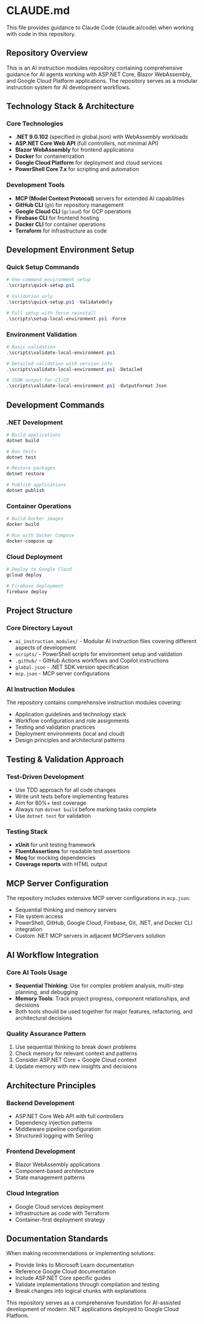 # CLAUDE.md

This file provides guidance to Claude Code (claude.ai/code) when working with code in this repository.

## Repository Overview

This is an AI instruction modules repository containing comprehensive guidance for AI agents working with ASP.NET Core, Blazor WebAssembly, and Google Cloud Platform applications. The repository serves as a modular instruction system for AI development workflows.

## Technology Stack & Architecture


### Core Technologies
- **.NET 9.0.102** (specified in global.json) with WebAssembly workloads
- **ASP.NET Core Web API** (full controllers, not minimal API)
- **Blazor WebAssembly** for frontend applications
- **Docker** for containerization
- **Google Cloud Platform** for deployment and cloud services
- **PowerShell Core 7.x** for scripting and automation

### Development Tools
- **MCP (Model Context Protocol)** servers for extended AI capabilities
- **GitHub CLI** (`gh`) for repository management
- **Google Cloud CLI** (`gcloud`) for GCP operations
- **Firebase CLI** for frontend hosting
- **Docker CLI** for container operations
- **Terraform** for infrastructure as code

## Development Environment Setup

### Quick Setup Commands
```powershell
# One-command environment setup
.\scripts\quick-setup.ps1

# Validation only
.\scripts\quick-setup.ps1 -ValidateOnly

# Full setup with force reinstall
.\scripts\setup-local-environment.ps1 -Force
```

### Environment Validation
```powershell
# Basic validation
.\scripts\validate-local-environment.ps1

# Detailed validation with version info
.\scripts\validate-local-environment.ps1 -Detailed

# JSON output for CI/CD
.\scripts\validate-local-environment.ps1 -OutputFormat Json
```

## Development Commands

### .NET Development
```bash
# Build applications
dotnet build

# Run tests
dotnet test

# Restore packages
dotnet restore

# Publish applications
dotnet publish
```

### Container Operations
```bash
# Build Docker images
docker build

# Run with Docker Compose
docker-compose up
```

### Cloud Deployment
```bash
# Deploy to Google Cloud
gcloud deploy

# Firebase deployment
firebase deploy
```

## Project Structure

### Core Directory Layout
- `ai_instruction_modules/` - Modular AI instruction files covering different aspects of development
- `scripts/` - PowerShell scripts for environment setup and validation
- `.github/` - GitHub Actions workflows and Copilot instructions
- `global.json` - .NET SDK version specification
- `mcp.json` - MCP server configurations

### AI Instruction Modules
The repository contains comprehensive instruction modules covering:
- Application guidelines and technology stack
- Workflow configuration and role assignments
- Testing and validation practices
- Deployment environments (local and cloud)
- Design principles and architectural patterns

## Testing & Validation Approach

### Test-Driven Development
- Use TDD approach for all code changes
- Write unit tests before implementing features
- Aim for 80%+ test coverage
- Always run `dotnet build` before marking tasks complete
- Use `dotnet test` for validation

### Testing Stack
- **xUnit** for unit testing framework
- **FluentAssertions** for readable test assertions
- **Moq** for mocking dependencies
- **Coverage reports** with HTML output

## MCP Server Configuration

The repository includes extensive MCP server configurations in `mcp.json`:
- Sequential thinking and memory servers
- File system access
- PowerShell, GitHub, Google Cloud, Firebase, Git, .NET, and Docker CLI integration
- Custom .NET MCP servers in adjacent MCPServers solution

## AI Workflow Integration

### Core AI Tools Usage
- **Sequential Thinking**: Use for complex problem analysis, multi-step planning, and debugging
- **Memory Tools**: Track project progress, component relationships, and decisions
- Both tools should be used together for major features, refactoring, and architectural decisions

### Quality Assurance Pattern
1. Use sequential thinking to break down problems
2. Check memory for relevant context and patterns
3. Consider ASP.NET Core + Google Cloud context
4. Update memory with new insights and decisions

## Architecture Principles

### Backend Development
- ASP.NET Core Web API with full controllers
- Dependency injection patterns
- Middleware pipeline configuration
- Structured logging with Serilog

### Frontend Development
- Blazor WebAssembly applications
- Component-based architecture
- State management patterns

### Cloud Integration
- Google Cloud services deployment
- Infrastructure as code with Terraform
- Container-first deployment strategy

## Documentation Standards

When making recommendations or implementing solutions:
- Provide links to Microsoft Learn documentation
- Reference Google Cloud documentation
- Include ASP.NET Core specific guides
- Validate implementations through compilation and testing
- Break changes into logical chunks with explanations

This repository serves as a comprehensive foundation for AI-assisted development of modern .NET applications deployed to Google Cloud Platform.

